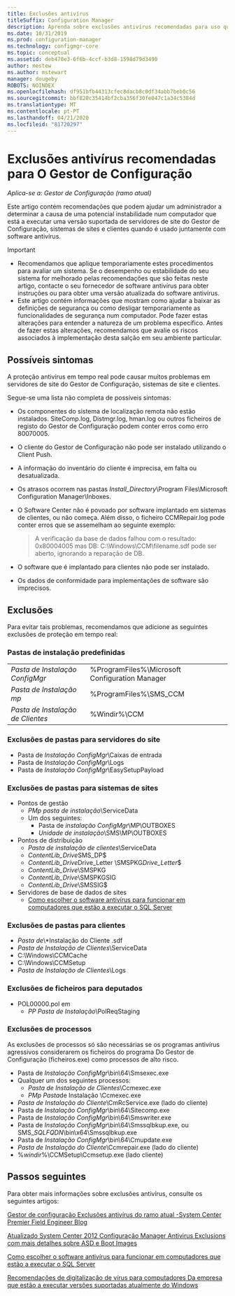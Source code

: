 ```yaml
---
title: Exclusões antivírus
titleSuffix: Configuration Manager
description: Aprenda sobre exclusões antivírus recomendadas para uso quando resolver problemas possíveis.
ms.date: 10/31/2019
ms.prod: configuration-manager
ms.technology: configmgr-core
ms.topic: conceptual
ms.assetid: deb470e3-6f6b-4ccf-b3d8-1598d79d3490
author: mestew
ms.author: mstewart
manager: dougeby
ROBOTS: NOINDEX
ms.openlocfilehash: df951bfb44313cfec8dacb8c0df34abb7beb0c56
ms.sourcegitcommit: bbf820c35414bf2cba356f30fe047c1a34c5384d
ms.translationtype: MT
ms.contentlocale: pt-PT
ms.lasthandoff: 04/21/2020
ms.locfileid: "81720297"
---
```

# <a name="recommended-antivirus-exclusions-for-configuration-manager"></a>Exclusões antivírus recomendadas para O Gestor de Configuração

*Aplica-se a: Gestor de Configuração (ramo atual)*

Este artigo contém recomendações que podem ajudar um administrador a determinar a causa de uma potencial instabilidade num computador que está a executar uma versão suportada de servidores de site do Gestor de Configuração, sistemas de sites e clientes quando é usado juntamente com software antivírus.

> [!IMPORTANT]
>
> - Recomendamos que aplique temporariamente estes procedimentos para avaliar um sistema. Se o desempenho ou estabilidade do seu sistema for melhorado pelas recomendações que são feitas neste artigo, contacte o seu fornecedor de software antivírus para obter instruções ou para obter uma versão atualizada do software antivírus.
> - Este artigo contém informações que mostram como ajudar a baixar as definições de segurança ou como desligar temporariamente as funcionalidades de segurança num computador. Pode fazer estas alterações para entender a natureza de um problema específico. Antes de fazer estas alterações, recomendamos que avalie os riscos associados à implementação desta salção em seu ambiente particular.

## <a name="possible-symptoms"></a>Possíveis sintomas 

A proteção antivírus em tempo real pode causar muitos problemas em servidores de site do Gestor de Configuração, sistemas de site e clientes.

Segue-se uma lista não completa de possíveis sintomas:

- Os componentes do sistema de localização remota não estão instalados. SiteComp.log, Distmgr.log, hman.log ou outros ficheiros de registo do Gestor de Configuração podem conter erros como erro 80070005.
- O cliente do Gestor de Configuração não pode ser instalado utilizando o Client Push.
- A informação do inventário do cliente é imprecisa, em falta ou desatualizada.
- Os atrasos ocorrem nas pastas *Install_Directory*\Program Files\Microsoft Configuration Manager\Inboxes.
- O Software Center não é povoado por software implantado em sistemas de clientes, ou não começa. Além disso, o ficheiro CCMRepair.log pode conter erros que se assemelham ao seguinte exemplo:

  > A verificação da base de dados falhou com o resultado: 0x80004005 mas DB: C:\Windows\CCM\filename.sdf pode ser aberto, ignorando a reparação de DB.

- O software que é implantado para clientes não pode ser instalado.
- Os dados de conformidade para implementações de software são imprecisos.

## <a name="exclusions"></a>Exclusões

Para evitar tais problemas, recomendamos que adicione as seguintes exclusões de proteção em tempo real:

### <a name="default-installation-folders"></a>Pastas de instalação predefinidas

|  |  |
| - | - |
|*Pasta de Instalação ConfigMgr*  |  %ProgramFiles%\Microsoft Configuration Manager  |  
|*Pasta de Instalação mp*  |%ProgramFiles%\SMS_CCM  |  
|*Pasta de Instalação de Clientes*  |%Windir%\CCM  |  

### <a name="folder-exclusions-for-site-servers"></a>Exclusões de pastas para servidores do site

- Pasta de *Instalação ConfigMgr*\Caixas de entrada
- Pasta de *Instalação ConfigMgr*\Logs
- Pasta de *Instalação ConfigMgr*\EasySetupPayload

### <a name="folder-exclusions-for-site-systems"></a>Exclusões de pastas para sistemas de sites

- Pontos de gestão
  - *PMp pasta de instalação*\ServiceData
  - Um dos seguintes:
    - Pasta de *instalação ConfigMgr*\MP\OUTBOXES
    - *Unidade de instalação*\SMS\MP\OUTBOXES
- Pontos de distribuição
  - *Pasta de instalação de clientes*\ServiceData
  - *ContentLib_Drive*SMS_DP$
  - *ContentLib_Drive*Drive_Letter \SMSPKG*Drive_Letter*$
  - *ContentLib_Drive*\SMSPKG
  - *ContentLib_Drive*\SMSPKGSIG
  - *ContentLib_Drive*\SMSSIG$
- Servidores de base de dados de sites
  - [Como escolher o software antivírus para funcionar em computadores que estão a executar o SQL Server](https://support.microsoft.com/en-us/help/309422)

### <a name="folder-exclusions-for-clients"></a>Exclusões de pastas para clientes

- *Pasta de*\\\*Instalação do Cliente .sdf
- *Pasta de Instalação de Clientes*\ServiceData
- C:\Windows\CCMCache
- C:\Windows\CCMSetup
- *Pasta de Instalação de Clientes*\Logs

### <a name="file-exclusions-for-mps"></a>Exclusões de ficheiros para deputados

- POL00000.pol em
  - *PP Pasta de Instalação*\PolReqStaging

### <a name="process-exclusions"></a>Exclusões de processos

As exclusões de processos só são necessárias se os programas antivírus agressivos considerarem os ficheiros do programa Do Gestor de Configuração (ficheiros.exe) como processos de alto risco.

- Pasta de *Instalação ConfigMgr*\bin\64\Smsexec.exe
- Qualquer um dos seguintes processos:
  - *Pasta de Instalação de Clientes*\Ccmexec.exe
  - *PMp Pasta*de Instalação \Ccmexec.exe
- *Pasta de Instalação do Cliente*\CmRcService.exe (lado do cliente)
- Pasta de *Instalação ConfigMgr*\bin\64\Sitecomp.exe
- Pasta de *Instalação ConfigMgr*\bin\64\Smswriter.exe
- Pasta de *Instalação ConfigMgr*\bin\64\Smssqlbkup.exe, ou SMS_*SQLFQDN*\bin\x64\Smssqlbkup.exe
- Pasta de *Instalação ConfigMgr*\bin\64\Cmupdate.exe
- *Pasta de Instalação do Cliente*\Ccmrepair.exe (lado do cliente)
- %*windir*%\CCMSetup\Ccmsetup.exe (lado cliente)

## <a name="next-steps"></a>Passos seguintes

Para obter mais informações sobre exclusões antivírus, consulte os seguintes artigos:

[Gestor de configuração Exclusões antivírus do ramo atual -System Center Premier Field Engineer Blog](https://blogs.technet.microsoft.com/systemcenterpfe/2017/05/24/configuration-manager-current-branch-antivirus-update/)

[Atualizado System Center 2012 Configuração Manager Antivirus Exclusions com mais detalhes sobre ASD e Boot Images](https://blogs.technet.microsoft.com/systemcenterpfe/2013/01/11/updated-system-center-2012-configuration-manager-antivirus-exclusions-with-more-details-on-osd-and-boot-images-etc/)

[Como escolher o software antivírus para funcionar em computadores que estão a executar o SQL Server](https://support.microsoft.com/en-us/help/309422/how-to-choose-antivirus-software-to-run-on-computers-that-are-running-sql-server)

[Recomendações de digitalização de vírus para computadores Da empresa que estão a executar versões suportadas atualmente do Windows](https://support.microsoft.com/en-us/help/822158/virus-scanning-recommendations-for-enterprise-computers-that-are-running-currently-supported-versions-of-windows)

